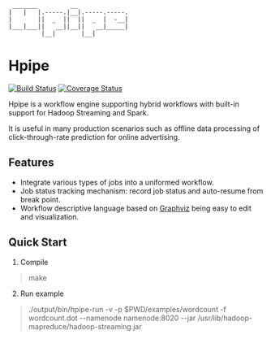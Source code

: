      _______         __
    |   |   |.-----.|__|.-----.-----.
    |       ||  _  ||  ||  _  |  -__|
    |___|___||   __||__||   __|_____|
             |__|       |__|

# Hpipe
[![Build Status](https://travis-ci.org/crackcell/hpipe.svg?branch=master)](https://travis-ci.org/crackcell/hpipe)
[![Coverage Status](https://coveralls.io/repos/crackcell/hpipe/badge.svg?branch=master&service=github)](https://coveralls.io/github/crackcell/hpipe?branch=master)

Hpipe is a workflow engine supporting hybrid workflows with built-in support for
Hadoop Streaming and Spark.

It is useful in many production scenarios such as offline data processing of
click-through-rate prediction for online advertising.

## Features

- Integrate various types of jobs into a uniformed workflow.
- Job status tracking mechanism: record job status and auto-resume from break point.
- Workflow descriptive language based on [Graphviz](http://graphviz.org/) being easy to edit and visualization.

## Quick Start

1. Compile

> make

2. Run example

> ./output/bin/hpipe-run -v -p $PWD/examples/wordcount -f wordcount.dot --namenode namenode:8020 --jar /usr/lib/hadoop-mapreduce/hadoop-streaming.jar
